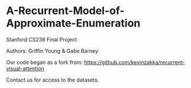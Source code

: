 # A-Recurrent-Model-of-Approximate-Enumeration
Stanford CS238 Final Project

Authors: Griffin Young & Gabe Barney

Our code began as a fork from:
https://github.com/kevinzakka/recurrent-visual-attention

Contact us for access to the datasets.

